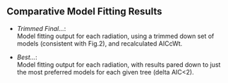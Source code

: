 ## Comparative Model Fitting Results
   + _Trimmed Final..._:  
   Model fitting output for each radiation, using a trimmed down set of models (consistent with Fig.2), and recalculated AICcWt.  
   
   + _Best..._:  
   Model fitting output for each radiation, with results pared down to just the most preferred models for each given tree (delta AIC<2).
